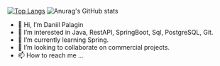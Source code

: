 
[![Top Langs](https://github-readme-stats.vercel.app/api/top-langs/?username=palagdan&layout=compact)](https://github.com/anuraghazra/github-readme-stats)
![Anurag's GitHub stats](https://github-readme-stats.vercel.app/api?username=palagdan@show_icons=true&theme=radical)
- 👋 Hi, I’m Daniil Palagin
- 👀 I’m interested in Java, RestAPI, SpringBoot, Sql, PostgreSQL,  Git.
- 🌱 I’m currently learning Spring.
- 💞️ I’m looking to collaborate on commercial projects.
- 📫 How to reach me ...

<!---
palagdan/palagdan is a ✨ special ✨ repository because its `README.md` (this file) appears on your GitHub profile.
You can click the Preview link to take a look at your changes.
--->
